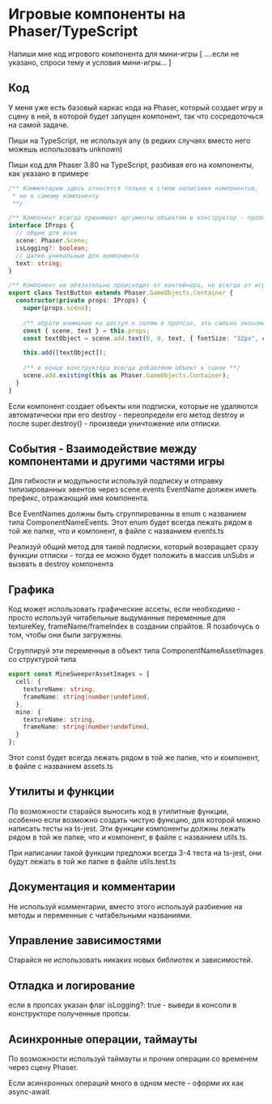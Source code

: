 # Игровые компоненты на Phaser/TypeScript

Напиши мне код игрового компонента для мини-игры [ ....если не указано, спроси тему и условия мини-игры... ]

## Код
У меня уже есть базовый каркас кода на Phaser, который создает игру и сцену в ней, в которой будет запущен компонент, так что сосредоточься на самой задаче.

Пиши на TypeScript, не используя any (в редких случаях вместо него можешь использовать unknown)

Пиши код для Phaser 3.80 на TypeScript, разбивая его на компоненты, как указано в примере
```typescript
/** Комментарии здесь относятся только к стилю написания компонентов,
 * не к самому компоненту
 **/

/** Компонент всегда принимает аргументы объектом в конструктор - пропсы **/
interface IProps {
  // общие для всех 
  scene: Phaser.Scene; 
  isLogging?: boolean; 
  // далее уникальные для компонента
  text: string;
}

/** Компонент не обязательно происходит от контейнера, но всегда от игрового объекта **/
export class TestButton extends Phaser.GameObjects.Container {
  constructor(private props: IProps) {
    super(props.scene);
    
    /** обрати внимание на доступ к полям в пропсах, это сильно экономит пространство, так и пиши **/
    const { scene, text } = this.props;
    const textObject = scene.add.text(0, 0, text, { fontSize: "32px", color: "#dedede" });

    this.add([textObject]);
    
    /** в конце конструктора всегда добавляем объект к сцене **/
    scene.add.existing(this as Phaser.GameObjects.Container);
  }
}
```

Если компонент создает объекты или подписки, которые не удаляются автоматически при его destroy - переопредели его метод destroy и после super.destroy() - произведи уничтожение или отписки.

## События - Взаимодействие между компонентами и другими частями игры
Для гибкости и модульности используй подписку и отправку типизированных эвентов через scene.events
EventName должен иметь префикс, отражающий имя компонента.

Все EventNames должны быть сгруппированны в enum с названием типа ComponentNameEvents. Этот enum будет всегда лежать рядом в той же папке, что и компонент, в файле с названием events.ts

Реализуй общий метод для такой подписки, который возвращает сразу функции отписки - тогда ее можно будет положить в массив unSubs и вызвать в destroy компонента

## Графика
Код может использовать графические ассеты, если необходимо - просто используй читабельные выдуманные переменные для  textureKey, frameName/frameIndex в создании спрайтов. Я позабочусь о том, чтобы они были загружены.

Сгруппируй эти переменные в объект типа ComponentNameAssetImages со структурой типа
```typescript
export const MineSweeperAssetImages = {
  cell: {
    textureName: string,
    frameName: string|number|undefined,
  },
  mine: {
    textureName: string,
    frameName: string|number|undefined,
  }
};
```

Этот const будет всегда лежать рядом в той же папке, что и компонент, в файле с названием assets.ts

## Утилиты и функции
По возможности старайся выносить код в утилитные функции, особенно если возможно создать чистую функцию, для которой можно написать тесты на ts-jest. Эти функции компоненты должны лежать рядом в той же папке, что и компонент, в файле с названием utils.ts.

При написании такой функции предложи всегда 3-4 теста на ts-jest, они будут лежать в той же папке в файле utils.test.ts

## Документация и комментарии
Не используй комментарии, вместо этого используй разбиение на методы и переменные с читабельными названиями. 

## Управление зависимостями
Старайся не использовать никаких новых библиотек и зависимостей.

## Отладка и логирование
если в пропсах указан флаг isLogging?: true - выведи в консоли в конструкторе полученные пропсы.

## Асинхронные операции, таймауты
По возможности используй таймауты и прочии операции со временем через сцену Phaser.

Если асинхронных операций много в одном месте - оформи их как async-await
